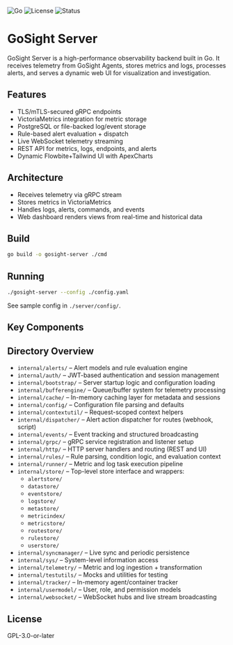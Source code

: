 ![Go](https://img.shields.io/badge/built%20with-Go-blue) ![License](https://img.shields.io/github/license/aaronlmathis/gosight-server) ![Status](https://img.shields.io/badge/status-active-brightgreen)

# GoSight Server

GoSight Server is a high-performance observability backend built in Go. It receives telemetry from GoSight Agents, stores metrics and logs, processes alerts, and serves a dynamic web UI for visualization and investigation.

## Features

- TLS/mTLS-secured gRPC endpoints
- VictoriaMetrics integration for metric storage
- PostgreSQL or file-backed log/event storage
- Rule-based alert evaluation + dispatch
- Live WebSocket telemetry streaming
- REST API for metrics, logs, endpoints, and alerts
- Dynamic Flowbite+Tailwind UI with ApexCharts

## Architecture

- Receives telemetry via gRPC stream
- Stores metrics in VictoriaMetrics
- Handles logs, alerts, commands, and events
- Web dashboard renders views from real-time and historical data

## Build

```bash
go build -o gosight-server ./cmd
```

## Running

```bash
./gosight-server --config ./config.yaml
```

See sample config in `./server/config/`.

## Key Components

## Directory Overview

- `internal/alerts/` – Alert models and rule evaluation engine
- `internal/auth/` – JWT-based authentication and session management
- `internal/bootstrap/` – Server startup logic and configuration loading
- `internal/bufferengine/` – Queue/buffer system for telemetry processing
- `internal/cache/` – In-memory caching layer for metadata and sessions
- `internal/config/` – Configuration file parsing and defaults
- `internal/contextutil/` – Request-scoped context helpers
- `internal/dispatcher/` – Alert action dispatcher for routes (webhook, script)
- `internal/events/` – Event tracking and structured broadcasting
- `internal/grpc/` – gRPC service registration and listener setup
- `internal/http/` – HTTP server handlers and routing (REST and UI)
- `internal/rules/` – Rule parsing, condition logic, and evaluation context
- `internal/runner/` – Metric and log task execution pipeline
- `internal/store/` – Top-level store interface and wrappers:
  - `alertstore/`
  - `datastore/`
  - `eventstore/`
  - `logstore/`
  - `metastore/`
  - `metricindex/`
  - `metricstore/`
  - `routestore/`
  - `rulestore/`
  - `userstore/`
- `internal/syncmanager/` – Live sync and periodic persistence
- `internal/sys/` – System-level information access
- `internal/telemetry/` – Metric and log ingestion + transformation
- `internal/testutils/` – Mocks and utilities for testing
- `internal/tracker/` – In-memory agent/container tracker
- `internal/usermodel/` – User, role, and permission models
- `internal/websocket/` – WebSocket hubs and live stream broadcasting

## License

GPL-3.0-or-later
